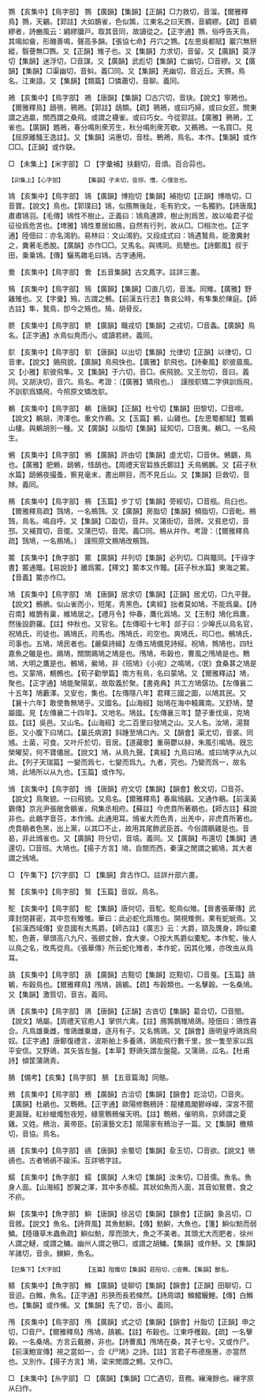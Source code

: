<!-- { "loadSidebar": true } -->
鷚	【亥集中】【鳥字部】	鷚	【廣韻】【集韻】【正韻】□力救切，音溜。【爾雅釋鳥】鷚，天鸙。【郭註】大如鷃雀，色似鶉，江東名之曰天鷚，音綢繆。【疏】音綢繆者，詩豳風云：綢繆牖戸。取其音同，故讀從之。【正字通】鷚，俗呼告天鳥，其鳴如龠，形醜善鳴，聲高多韻。【張協七命】丹穴之鷚。【左思吳都賦】巖穴無豜縱，翳薈無□鷚。又【正韻】雉子也。又【集韻】力求切，音留。又【廣韻】莫浮切【集韻】迷浮切，□音謀。又【廣韻】武彪切【集韻】亡幽切，□音繆。又【廣韻】【集韻】□渠幽切，音虯。義□同。又【集韻】羌幽切，音近丘。天鷚，鳥名。江東語。又【集韻】【類篇】□憐蕭切，音聊。義同。

鴂	【亥集中】【鳥字部】	鴂	【唐韻】【集韻】□古穴切，音玦。【說文】寧鴂也。【爾雅釋鳥】鴟鴞，鸋鴂。【郭註】鴟類。【疏】鸋鴂，或曰巧婦，或曰女匠。關東謂之過蠃，關西謂之桑飛。或謂之襪雀。或曰巧女。今從郭註。【廣雅】鸋鴂，工雀也。【廣韻】鶗鴂，春分鳴則衆芳生，秋分鳴則衆芳歇。又鵜鴂。一名買□。見【屈原離騷王逸註】。又【集韻】涓惠切，音桂。鷤鴂，鳥名。本作。【集韻】或作□□。【正韻】或作鴃。

□	【未集上】【米字部】	□	【字彙補】扶翻切，音煩。百合蒜也。

	【卯集上】【心字部】		【集韻】子末切，音拶。慒，心慢怠也。

鴇	【亥集中】【鳥字部】	鴇	【廣韻】博抱切【集韻】補抱切【正韻】博皓切，□音寶。【說文】鳥也。【郭璞曰】鴇，似鴈無後趾，毛有豹文。一名獨豹。【詩唐風】肅肅鴇羽。【毛傳】鴇性不樹止。正義曰：鴇鳥連蹄，樹止則爲苦，故以喩君子從征役爲危苦也。【埤雅】鴇性羣居如鴈，自然有行列，故从□。□相次也。【正字通】陸佃曰：亦名鴻豹。易林曰：文山鴻豹。又段成式曰：鴇遇鷙鳥，能激糞射之，糞著毛悉脫。【廣韻】亦作□□。又馬名。與駂同。烏驄也。【詩鄭風】叔于田，乗乗鴇。【傳】驪馬雜毛曰鴇。古字通用。

鴌	【亥集中】【鳥字部】	鴌	【五音集韻】古文鳳字。註詳三畫。

鴙	【亥集中】【鳥字部】	鴙	【廣韻】【集韻】□直几切，音滍。同雉。【廣雅】野雞雉也。又【字彙】鴙，古謂之鶻。【前漢五行志】魯哀公時，有隼集於陳庭。【師古註】隼，鷙鳥，卽今之鴙也。鴙，胡骨反。

鴤	【亥集中】【鳥字部】	鴤	【廣韻】職戎切【集韻】之戎切，□音螽。【廣韻】鳥名。【正字通】水鳥似鳧而小。或讀若終。義同。

鴥	【亥集中】【鳥字部】	鴥	【唐韻】以出切【集韻】允律切【正韻】以律切，□音聿。【說文】鸇飛貌。【廣韻】鳥飛快也。【廣雅】鴥飛也。【詩秦風】鴥彼晨風。又【小雅】鴥彼飛隼。又【集韻】于六切，音□。疾飛貌。又王勿切，音曰。義同。又胡決切，音穴。鳥名。考證：〔【廣雅】矯飛也。〕　謹按鴥矯二字俱訓爲飛，不訓鴥爲矯飛，今照原文矯改鴥。 

鴺	【亥集中】【鳥字部】	鴺	【唐韻】【正韻】杜兮切【集韻】田黎切，□音啼。【說文】鴺胡，洿澤也。重文作鵜。又【玉篇】鴺，山雞也。【左思蜀都賦】鷩鴺山棲。與鴺胡別一種。又【廣韻】以脂切【集韻】延知切，□音夷。鴺□。一名飛生。

鵂	【亥集中】【鳥字部】	鵂	【廣韻】許由切【集韻】虛尤切，□音休。鵂鶹，鳥也。【廣雅】肥鵂，鴟鵂，怪鴟也。【周禮天官硩族氏鄭註】夭鳥鵂鵬。又【莊子秋水篇】鴟鵂夜撮蚤，察見毫末，晝出瞑目，而不見丘山。又【集韻】巨救切，音賕。義同。

鵧	【亥集中】【鳥字部】	鵧	【玉篇】步丁切【集韻】旁經切，□音瓶。烏臼也。【爾雅釋鳥疏】鷑鳩，一名鵧鷑。又【廣韻】房脂切【集韻】頻脂切，□音毗。鵧鷑，鳥名。鳴自呼。又【集韻】□盈切，音幷。又蒲街切，音牌。又貧悲切，音邳。又補買切，音擺。又蒲巴切，音爬。義□同。鵧从幷作。考證：〔【爾雅釋鳥疏】鷑鳩，一名鵧鳩。〕　謹照原文鵧鳩改鵧鷑。 

鱉	【亥集中】【魚字部】	鱉	【廣韻】幷列切【集韻】必列切。□與鼈同。【干祿字書】鱉通鼈。【易說卦】離爲鱉。【釋文】鱉本又作鼈。【莊子秋水篇】東海之鱉。【音義】鱉亦作□。

鳩	【亥集中】【鳥字部】	鳩	【唐韻】居求切【集韻】【正韻】居尤切，□九平聲。【說文】鶻鵃。似山雀而小，短尾，靑黑色。【禽經】拙者莫如鳩，不能爲巢。【詩召南】維鵲有巢，維鳩居之。【禮月令】仲春，鷹化爲鳩。又【王制】鳩化爲鷹，然後設罻羅。【註】仲秋也。又官名。【左傳昭十七年】郯子曰：少皞氏以鳥名官，祝鳩氏，司徒也。鴡鳩氏，司馬也。鳲鳩氏，司空也。爽鳩氏，司□也。鶻鳩氏，司事也。五鳩，鳩民者也。【嚴粲詩緝】左傳五鳩備見詩經。祝鳩，鵓鳩也，四牡嘉魚之鵻是也。鴡鳩，關關鴡鳩之鳩是也。鳲鳩，布穀也，曹風之鳲鳩是也。鷞鳩，大明之鷹是也。鶻鳩，鱟鳩，非《班鳩》《小宛》之鳴鳩，《氓》食桑葚之鳩是也。又蒙鳩，鷦鷯也。【荀子勸學篇】南方有鳥，名曰蒙鳩。又【爾雅釋詁】鳩，聚也。【正字通】鳩能聚陽氣，故取義於聚。【書堯典】共工方鳩僝功。【左傳襄二十五年】鳩藪澤。又安也，集也。【左傳隱八年】君釋三國之圖，以鳩其民。又【襄十六年】敢使魯無鳩乎。又國名。【山海經】始鳩在海中轅厲南。又舒鳩，楚屬國。見【左傳襄二十四年】。又地名。鳩兹。【左傳襄三年】楚子重伐吳，克鳩兹。【註】吳邑。又山名。【山海經】北二百里曰發鳩之山。又人名。汝鳩，湯賢臣。又小腹下曰鳩口。【巢氏病源】斜踵至鳩口內。又【韻會】渠尤切，音裘。同馗。土菌，可食。又叶斤於切，音居。【道藏歌】重萌鬱以赫，朱風引鳴鳩。旣忘榮曜契，何不寶僊居。【說文】鳩，从鳥九聲。【禽經】九鳥曰鳩。或曰鳩字从九以此。【列子天瑞篇】一變而爲七，七變而爲九。九者，究也。乃變而爲一，故名鳩，此鳩所以从九也。【玉篇】或作勼。

鳻	【亥集中】【鳥字部】	鳻	【唐韻】府文切【集韻】【韻會】敷文切，□音芬。【說文】鳥聚貌。一曰飛貌。又鳥名。【爾雅釋鳥】春鳸鳻鶞。又通作鶡。【前漢黃霸傳】京兆尹張敞舍鶡雀，飛集丞相府。【蘇註】今虎賁所著鶡也。【師古註】蘇說非也。此鶡字音芬，本作鳻。此通用耳。鳻雀大而色靑，出羌中，非虎賁所著也。虎賁鶡者色黑，出上黨，以其□不止，故用其尾飾武臣首。今俗謂鶡雞是也。音曷，非此鳻雀也。又【廣韻】符分切，音墳。義同。又【廣韻】布還切【集韻】逋還切，□音班。大鳩也。【揚子方言】鳩，自關而西，秦漢之閒謂之鵴鳩，其大者謂之鳻鳩。

□	【午集下】【穴字部】	□	【集韻】弇古作□。註詳廾部六畫。

鴑	【亥集中】【鳥字部】	鴑	【玉篇】音奴。鳥名。

鴕	【亥集中】【鳥字部】	鴕	【集韻】唐何切，音駝。鴕鳥似雉。【晉書張華傳】武庫封閉甚密，其中忽有雉雊。華曰：此必蛇化爲雉也。開視雉側，果有蛇蛻焉。又【前漢西域傳】安息國有大馬爵。【師古註】《廣志》云：大爵，頸及膺身，蹄似橐駝，色蒼，舉頭高八九尺，張翅丈餘，食大麥。○按大馬爵似橐駝。本作駝，後人以鳥之名，攺馬從鳥。《張華傳》所云蛇化雉者，本作蛇，因其化雉，亦攺虫从鳥耳。

鴶	【亥集中】【鳥字部】	鴶	【廣韻】古黠切【集韻】訖黠切，□音戛。【玉篇】鴶鵴，布穀鳥也。【爾雅釋鳥】鳲鳩，鴶鵴。【疏】布穀類也。一名擊穀。一名桑鳩。又【集韻】激質切，音吉。義同。

鴿	【亥集中】【鳥字部】	鴿	【唐韻】【正韻】古沓切【集韻】葛合切，□音閤。【說文】鳩屬。【周禮天官庖人】掌供六禽。【註】鴈鶉鷃雉鳩鴿。陸佃曰：鴿性喜合。凡鳥雄乗雌，惟鴿雌乗雄，逐月有子。又名鵓鴿。又【韻會】唐明皇呼鴿爲飛奴。【正字通】唐鄭復禮言，波斯舶上多養鴿，鴿能飛行數千里，放一隻至家以爲平安信。又野鴿，其矢皆左盤。【本草】野鴿矢謂左盤龍。又蒲鴿，瓜名。【杜甫詩】傾筐蒲鴿靑。

鵅	【備考】【亥集】【鳥字部】	鵅	【五音篇海】同鴼。

鵊	【亥集中】【鳥字部】	鵊	【廣韻】古洽切【集韻】【韻會】訖洽切，□音夾。【廣韻】杜鵑也。又鵯鵊。【正字通】歐陽修鵯鵊詩：龍樓鳳閣鬰崢嶸，深宮不聞更漏聲。紅紗蠟燭愁夜短，綠窻鵯鵊催天明。【註】鵯鵊，催明鳥，京師謂之夏雞。又姓。鵊治，黃帝臣。【前漢藝文志】隂陽家有鵊治子一篇。又【集韻】檄頰切，音協。鳥名。

鵒	【亥集中】【鳥字部】	鵒	【唐韻】余蜀切【集韻】兪玉切，□音欲。【說文】鴝鵒也。古者鴝鵒不踰泲。互詳鴝字註。

鱬	【亥集中】【魚字部】	鱬	【廣韻】人朱切【集韻】汝朱切，□音儒。魚名。魚身人面。【山海經】卽翼之澤，其中多赤鱬。其狀如魚而人面，其音如鴛鴦，食之不疥。

鱮	【亥集中】【魚字部】	鱮	【唐韻】徐呂切【集韻】【韻會】【正韻】象呂切，□音敘。【說文】魚名。【詩齊風】其魚魴鱮。【傳】魴鱮，大魚也。【箋】鱮似魴而弱鱗。【陸璣草木蟲魚疏】鱮似魴，厚而頭大，魚之不美者。其頭尤大而肥者，徐州人謂之鰱，或謂之鱅。幽州人謂之鴞□，或謂之胡鱅。【集韻】或作魣。又【集韻】羊諸切，音余。鱑鱮，魚名。

	【巳集下】【犬字部】		【玉篇】阻懺切【集韻】莊陷切，□音蘸。【集韻】獸名。

鲦	【亥集中】【魚字部】	鰷	【廣韻】徒聊切【集韻】【韻會】【正韻】田聊切，□音迢。白鰷，魚名。【正字通】形狹而長若條然。【詩周頌】鰷鱨鰋鯉。【傳】白鰷也。【集韻】或作鯈。又【集韻】先了切，音小。義同。

鳲	【亥集中】【鳥字部】	鳲	【廣韻】式之切【集韻】【韻會】廾脂切【正韻】申之切，□音尸。【爾雅釋鳥】鳲鳩，鴶鵴。【註】布穀也。江東呼穫穀。【疏】一名擊穀。一名桑鳩。方言云戴勝，非也。【詩曹風】鳲鳩在桑，其子七兮。又或作尸。【前漢鮑宣傳】視之當如一，合《尸鳩》之詩。【註】言君子布德施惠，亦當然也。又別作。【揚子方言】鳩，梁宋閒謂之鷦。又作□。

□	【未集中】【糸字部】	□	【廣韻】【集韻】□亡遇切，音務。繅淹餘也。繅字原从臼作。

